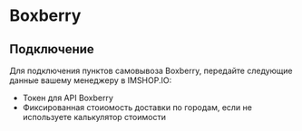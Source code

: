 # Boxberry

## Подключение

Для подключения пунктов самовывоза Boxberry, передайте следующие данные вашему менеджеру в IMSHOP.IO:

* Токен для API Boxberry
* Фиксированная стоиомость доставки по городам, если не используете калькулятор стоимости

